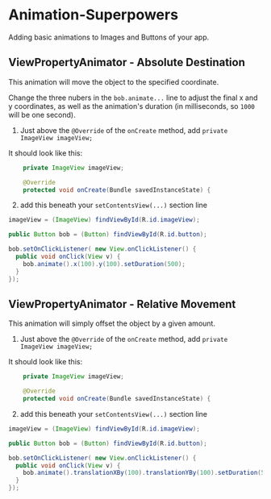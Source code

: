 # Animation-Superpowers

Adding basic animations to Images and Buttons of your app.

## ViewPropertyAnimator - Absolute Destination

This animation will move the object to the specified coordinate.

Change the three nubers in the `bob.animate...` line to adjust the final x and y coordinates, 
as well as the animation's duration (in milliseconds, so `1000` will be one second).

1. Just above the `@Override` of the `onCreate` method, add `private ImageView imageView;`

It should look like this:

```java
    private ImageView imageView;

    @Override
    protected void onCreate(Bundle savedInstanceState) {
```

2. add this beneath your `setContentsView(...)` section line

```java
imageView = (ImageView) findViewById(R.id.imageView);

public Button bob = (Button) findViewById(R.id.button);

bob.setOnClickListener( new View.onClickListener() {
  public void onClick(View v) {
    bob.animate().x(100).y(100).setDuration(500);
  }
});
```

## ViewPropertyAnimator - Relative Movement

This animation will simply offset the object by a given amount.

1. Just above the `@Override` of the `onCreate` method, add `private ImageView imageView;`

It should look like this:

```java
    private ImageView imageView;

    @Override
    protected void onCreate(Bundle savedInstanceState) {
```

2. add this beneath your `setContentsView(...)` section line

```java
imageView = (ImageView) findViewById(R.id.imageView);

public Button bob = (Button) findViewById(R.id.button);

bob.setOnClickListener( new View.onClickListener() {
  public void onClick(View v) {
    bob.animate().translationXBy(100).translationYBy(100).setDuration(500);
  }
});
```
